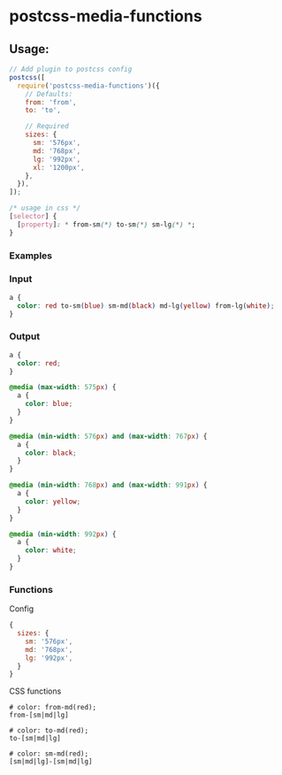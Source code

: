 # postcss-media-functions

## Usage:

```javascript
// Add plugin to postcss config
postcss([
  require('postcss-media-functions')({
    // Defaults:
    from: 'from',
    to: 'to',

    // Required
    sizes: {
      sm: '576px',
      md: '768px',
      lg: '992px',
      xl: '1200px',
    },
  }),
]);
```

```css
/* usage in css */
[selector] {
  [property]: * from-sm(*) to-sm(*) sm-lg(*) *;
}
```

### Examples

### Input

```css
a {
  color: red to-sm(blue) sm-md(black) md-lg(yellow) from-lg(white);
}
```

### Output

```css
a {
  color: red;
}

@media (max-width: 575px) {
  a {
    color: blue;
  }
}

@media (min-width: 576px) and (max-width: 767px) {
  a {
    color: black;
  }
}

@media (min-width: 768px) and (max-width: 991px) {
  a {
    color: yellow;
  }
}

@media (min-width: 992px) {
  a {
    color: white;
  }
}
```

### Functions

Config

```javascript
{
  sizes: {
    sm: '576px',
    md: '768px',
    lg: '992px',
  }
}
```

CSS functions

```
# color: from-md(red);
from-[sm|md|lg]

# color: to-md(red);
to-[sm|md|lg]

# color: sm-md(red);
[sm|md|lg]-[sm|md|lg]
```
